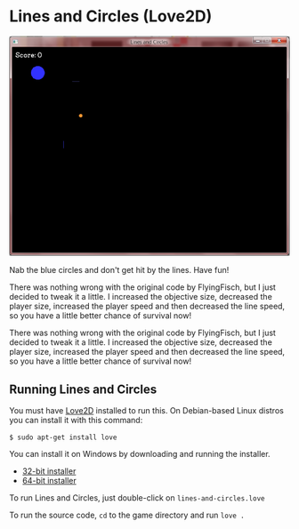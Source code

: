 Lines and Circles (Love2D)
==========================

![Screenshot](screenshot.png)

Nab the blue circles and don't get hit by the lines. Have fun!

There was nothing wrong with the original code by FlyingFisch, but I just decided to tweak it a little. I increased the objective size, decreased the player size, increased the player speed and then decreased the line speed, so you have a little better chance of survival now!

There was nothing wrong with the original code by FlyingFisch, but I just 
decided to tweak it a little.  I increased the objective size, decreased the 
player size, increased the player speed and then decreased the line speed, so
you have a little better chance of survival now!

Running Lines and Circles
-------------------------

You must have [Love2D](love2d.org) installed to run this. On
Debian-based Linux distros you can install it with this command:

~~~
$ sudo apt-get install love
~~~

You can install it on Windows by downloading and running the installer.

 * [32-bit installer](https://bitbucket.org/rude/love/downloads/love-0.9.1-win32.exe)
 * [64-bit installer](https://bitbucket.org/rude/love/downloads/love-0.9.1-win64.exe)

To run Lines and Circles, just double-click on `lines-and-circles.love`

To run the source code, `cd` to the game directory and run `love .`
